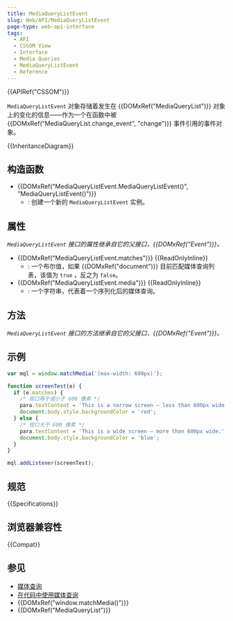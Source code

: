 ```yaml
---
title: MediaQueryListEvent
slug: Web/API/MediaQueryListEvent
page-type: web-api-interface
tags:
  - API
  - CSSOM View
  - Interface
  - Media Queries
  - MediaQueryListEvent
  - Reference
---
```

{{APIRef("CSSOM")}}

`MediaQueryListEvent` 对象存储着发生在 {{DOMxRef("MediaQueryList")}} 对象上的变化的信息——作为一个在函数中被 {{DOMxRef("MediaQueryList.change_event", "change")}} 事件引用的事件对象。

{{InheritanceDiagram}}

## 构造函数

- {{DOMxRef("MediaQueryListEvent.MediaQueryListEvent()", "MediaQueryListEvent()")}}
  - : 创建一个新的 `MediaQueryListEvent` 实例。

## 属性

_`MediaQueryListEvent` 接口的属性继承自它的父接口，{{DOMxRef("Event")}}。_

- {{DOMxRef("MediaQueryListEvent.matches")}} {{ReadOnlyInline}}
  - : 一个布尔值，如果 {{DOMxRef("document")}}
    目前匹配媒体查询列表，该值为 `true` ，反之为 `false`。
- {{DOMxRef("MediaQueryListEvent.media")}} {{ReadOnlyInline}}
  - : 一个字符串，代表着一个序列化后的媒体查询。

## 方法

_`MediaQueryListEvent` 接口的方法继承自它的父接口，{{DOMxRef("Event")}}。_

## 示例

```js
var mql = window.matchMedia('(max-width: 600px)');

function screenTest(e) {
  if (e.matches) {
    /* 视口等于或小于 600 像素 */
    para.textContent = 'This is a narrow screen — less than 600px wide.';
    document.body.style.backgroundColor = 'red';
  } else {
    /* 视口大于 600 像素 */
    para.textContent = 'This is a wide screen — more than 600px wide.';
    document.body.style.backgroundColor = 'blue';
  }
}

mql.addListener(screenTest);
```

## 规范

{{Specifications}}

## 浏览器兼容性

{{Compat}}

## 参见

- [媒体查询](/zh-CN/docs/Web/CSS/Media_Queries/Using_media_queries)
- [在代码中使用媒体查询](/zh-CN/docs/Web/CSS/Media_Queries/Testing_media_queries)
- {{DOMxRef("window.matchMedia()")}}
- {{DOMxRef("MediaQueryList")}}
